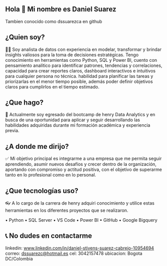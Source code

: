 ## Hola 👋 Mi nombre es Daniel Suarez

Tambien conocido como dssuarezca en github

## ¿Quien soy?

👦🏻 Soy analista de datos con experiencia en modelar, transformar y brindar insights valiosos para la toma de decisiones estratégicas. Tengo conocimiento en herramientas como Python, SQL y Power BI, cuento con pensamiento analítico para identificar patrones, tendencias y correlaciones, capacidad para crear reportes claros, dashboard interactivos e intuitivos para cualquier persona no técnica. habilidad para planificar las tareas y priorizarlas en el menor tiempo posible, además poder definir objetivos claros para cumplirlos en el tiempo estimado.

## ¿Que hago?

🎉 Actualmente soy egresado del bootcamp de henry Data Analytics y en busca de una oportunidad para aplicar y seguir desarrollando las habilidades adquiridas durante mi formación académica y experiencia previa.

## ¿A donde me dirijo?

✅ Mi objetivo principal es integrarme a una empresa que me permita seguir aprendiendo, asumir nuevos desafíos y crecer dentro de la organización, aportando con compromiso y actitud positiva, con el objetivo de superarme tanto en lo profesional como en lo personal.

## ¿Que tecnologías uso?

👓 A lo cargo de la carrera de henry adquiri conocimiento y utilice estas herramientas en los diferentes proyectos que se realizaron.

• Python 
• SQL Server
• VS Code
• Power BI 
• GitHub
• Google Bigquery

## 📞  No dudes en contactarme

linkedin: www.linkedin.com/in/daniel-stivens-suarez-cabrejo-10954694 correo: dssuarezc@hotmail.es cel: 3042157478 ubicacion: Bogota DC/Colombia
